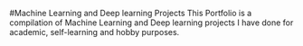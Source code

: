 #Machine Learning and Deep learning Projects
This Portfolio is a compilation of Machine Learning and Deep learning projects I have done for academic, self-learning and hobby purposes.
